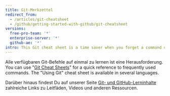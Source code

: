 ```yaml
---
title: Git-Merkzettel
redirect_from:
  - /articles/git-cheatsheet
  - /github/getting-started-with-github/git-cheatsheet
versions:
  free-pro-team: '*'
  enterprise-server: '*'
  github-ae: '*'
intro: This Git cheat sheet is a time saver when you forget a command or don't want to use help in the CLI.
---
```


Alle verfügbaren Git-Befehle auf einmal zu lernen ist eine Herausforderung. You can use "[Git Cheat Sheets](https://training.github.com/)" for a quick reference to frequently used commands. The "Using Git" cheat sheet is available in several languages.

Darüber hinaus findest Du auf unserer Seite [Git- und GitHub-Lerninhalte](/articles/git-and-github-learning-resources/) zahlreiche Links zu Leitfäden, Videos und anderen Ressourcen.
